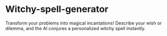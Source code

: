 # Witchy-spell-generator
Transform your problems into magical incantations! Describe your wish or dilemma, and the AI conjures a personalized witchy spell instantly.
